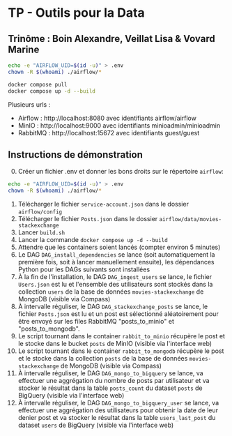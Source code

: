 # TP - Outils pour la Data
## Trinôme : Boin Alexandre, Veillat Lisa & Vovard Marine

```bash
echo -e "AIRFLOW_UID=$(id -u)" > .env
chown -R $(whoami) ./airflow/*

docker compose pull
docker compose up -d --build
```

Plusieurs urls : 
* Airflow : http://localhost:8080 avec identifiants airflow/airflow
* MinIO : http://localhost:9000 avec identifiants minioadmin/minioadmin
* RabbitMQ : http://localhost:15672 avec identifiants guest/guest


## Instructions de démonstration
0. Créer un fichier .env et donner les bons droits sur le répertoire `airflow`:
```bash
echo -e "AIRFLOW_UID=$(id -u)" > .env
chown -R $(whoami) ./airflow/*
```
1. Télécharger le fichier `service-account.json` dans le dossier `airflow/config`
2. Télécharger le fichier `Posts.json` dans le dossier `airflow/data/movies-stackexchange`
3. Lancer `build.sh`
4. Lancer la commande `docker compose up -d --build`
5. Attendre que les containers soient lancés (compter environ 5 minutes)
6. Le DAG `DAG_install_dependencies` se lance (soit automatiquement la première fois, soit à lancer manuellement ensuite), les dépendances Python pour les DAGs suivants sont installées
7. À la fin de l'installation, le DAG `DAG_ingest_users` se lance, le fichier `Users.json` est lu et l'ensemble des utilisateurs sont stockés dans la collection `users` de la base de données `movies-stackexchange` de MongoDB (visible via Compass)
8. À intervalle réguliser, le DAG `DAG_stackexchange_posts` se lance, le fichier `Posts.json` est lu et un post est sélectionné aléatoirement pour être envoyé sur les files RabbitMQ "posts_to_minio" et "posts_to_mongodb".
9. Le script tournant dans le container `rabbit_to_minio` récupère le post et le stocke dans le bucket `posts` de MinIO (visible via l'interface web)
10. Le script tournant dans le container `rabbit_to_mongodb` récupère le post et le stocke dans la collection `posts` de la base de données `movies-stackexchange` de MongoDB (visible via Compass)
11. À intervalle réguliser, le DAG `DAG_mongo_to_bigquery` se lance, va effectuer une aggrégation du nombre de posts par utilisateur et va stocker le résultat dans la table `posts_count` du dataset `posts` de BigQuery (visible via l'interface web)
12. À intervalle réguliser, le DAG `DAG_mongo_to_bigquery_user` se lance, va effectuer une aggrégation des utilisateurs pour obtenir la date de leur denier post et va stocker le résultat dans la table `users_last_post` du dataset `users` de BigQuery (visible via l'interface web)